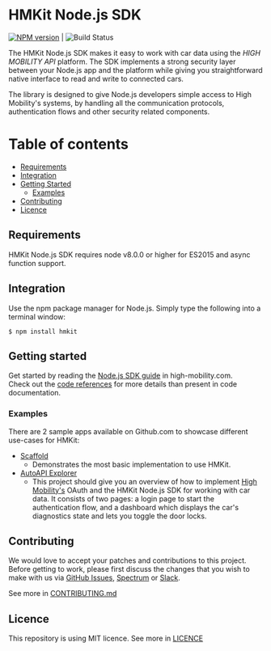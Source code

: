 # HMKit Node.js SDK

[![NPM version](https://img.shields.io/npm/v/hmkit.svg)](https://www.npmjs.com/package/hmkit) | ![Build Status](https://github.com/highmobility/hmkit-node/workflows/Node%20CI/badge.svg)

The HMKit Node.js SDK makes it easy to work with car data using the _HIGH MOBILITY API_ platform. The SDK implements a strong security layer between your Node.js app and the platform while giving you straightforward native interface to read and write to connected cars.

The library is designed to give Node.js developers simple access to High Mobility's systems, by handling all the communication protocols, authentication flows and other security related components.

# Table of contents

- [Requirements](#requirements)
- [Integration](#integration)
- [Getting Started](#getting-started)
  - [Examples](#examples)
- [Contributing](#contributing)
- [Licence](#licence)

## Requirements

HMKit Node.js SDK requires node v8.0.0 or higher for ES2015 and async function support.

## Integration

Use the npm package manager for Node.js. Simply type the following into a terminal window:

```
$ npm install hmkit
```

## Getting started

Get started by reading the [Node.js SDK guide](https://high-mobility.com/learn/tutorials/sdk/node-js/) in high-mobility.com.  
Check out the [code references](https://high-mobility.com/learn/documentation/cloud-sdks/node-js/commands/) for more details than present in code documentation.

### Examples

There are 2 sample apps available on Github.com to showcase different use-cases for HMKit:

- [Scaffold](https://github.com/highmobility/hm-node-scaffold)
  - Demonstrates the most basic implementation to use HMKit.
- [AutoAPI Explorer](https://github.com/highmobility/hm-node-auto-api-explorer)
  - This project should give you an overview of how to implement [High Mobility's](https://www.high-mobility.com/) OAuth and the HMKit Node.js SDK for working with car data. It consists of two pages: a login page to start the authentication flow, and a dashboard which displays the car's diagnostics state and lets you toggle the door locks.

## Contributing

We would love to accept your patches and contributions to this project. Before getting to work, please first discuss the changes that you wish to make with us via [GitHub Issues](https://github.com/highmobility/hmkit-node/issues), [Spectrum](https://spectrum.chat/high-mobility/) or [Slack](https://slack.high-mobility.com/).

See more in [CONTRIBUTING.md](https://github.com/highmobility/hmkit-node/blob/master/CONTRIBUTING.md)

## Licence

This repository is using MIT licence. See more in [LICENCE](https://github.com/highmobility/hmkit-node/blob/master/LICENSE.md)

